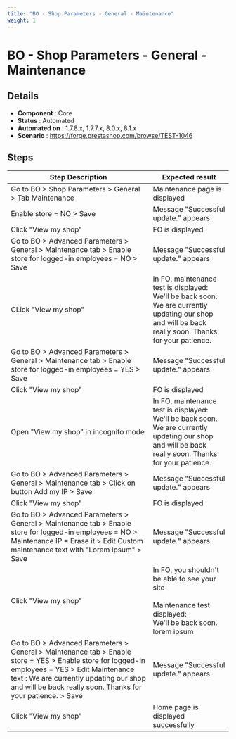 ```yaml
---
title: "BO - Shop Parameters - General - Maintenance"
weight: 1
---
```


# BO - Shop Parameters - General - Maintenance
## Details
* **Component** : Core
* **Status** : Automated
* **Automated on** : 1.7.8.x, 1.7.7.x, 8.0.x, 8.1.x
* **Scenario** : https://forge.prestashop.com/browse/TEST-1046

## Steps
| Step Description | Expected result |
| ----- | ----- |
| Go to BO > Shop Parameters > General > Tab Maintenance | Maintenance page is displayed |
| Enable store = NO > Save | Message "Successful update." appears |
| Click "View my shop" | FO is displayed |
| Go to BO > Advanced Parameters > General > Maintenance tab > Enable store for logged-in employees = NO > Save | Message "Successful update." appears |
| CLick "View my shop" | In FO, maintenance test is displayed:<br>We'll be back soon.<br>We are currently updating our shop and will be back really soon. Thanks for your patience. |
| Go to BO > Advanced Parameters > General > Maintenance tab > Enable store for logged-in employees = YES > Save | Message "Successful update." appears |
| Click "View my shop" | FO is displayed |
| Open "View my shop" in incognito mode | In FO, maintenance test is displayed:<br>We'll be back soon.<br>We are currently updating our shop and will be back really soon. Thanks for your patience. |
| Go to BO > Advanced Parameters > General > Maintenance tab > Click on button Add my IP > Save | Message "Successful update." appears |
| Click "View my shop" | FO is displayed |
| Go to BO > Advanced Parameters > General > Maintenance tab > Enable store for logged-in employees = NO > Maintenance IP = Erase it > Edit Custom maintenance text with "Lorem Ipsum" > Save | Message "Successful update." appears |
| Click "View my shop" | In FO, you shouldn't be able to see your site<br><br>Maintenance test displayed:<br>We'll be back soon.<br>lorem ipsum |
| Go to BO > Advanced Parameters > General > Maintenance tab > Enable store = YES > Enable store for logged-in employees = YES > Edit Maintenance text : We are currently updating our shop and will be back really soon. Thanks for your patience. > Save | Message "Successful update." appears |
| Click "View my shop" | Home page is displayed successfully |
